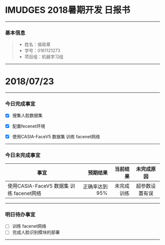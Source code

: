 # IMUDGES 2018暑期开发 日报书
-------


### 基本信息
> * 姓名：侯政章
> * 学号：0161121273
> * 项目组：机器学习组

-------


# 2018/07/23

-------

### 今日完成事宜
- [x]  搜集人脸数据集
- [x]  配置fecenet环境
- [x]  使用CASIA-FaceV5 数据集 训练 facenet网络


-----
### 今日未完成事宜


| 事宜     |预期结果| 当前结果  | 未完成原因   | 
| --------   | -----:  | -----:  | :----:  |
|  使用CASIA-FaceV5 数据集 训练 facenet网络  | 正确率达到95%  | 未完成训练  | 超参数设置有误  |


------
### 明日待办事宜
- [ ] 训练 facenet网络
- [ ] 完成人脸识别模块的部署
-------
